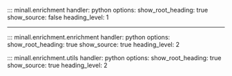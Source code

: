 ::: minall.enrichment
    handler: python
    options:
      show_root_heading: true
      show_source: false
      heading_level: 1

---

::: minall.enrichment.enrichment
    handler: python
    options:
      show_root_heading: true
      show_source: true
      heading_level: 2

::: minall.enrichment.utils
    handler: python
    options:
      show_root_heading: true
      show_source: true
      heading_level: 2
